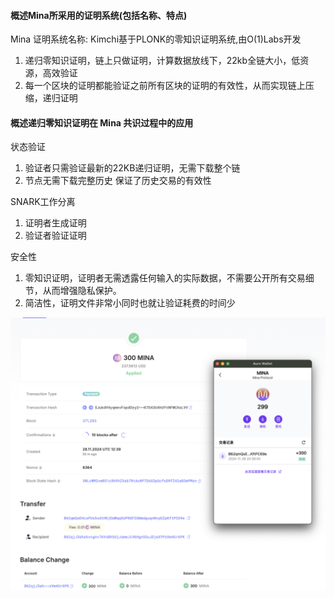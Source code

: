 #### 概述Mina所采用的证明系统(包括名称、特点)

Mina 证明系统名称: Kimchi基于PLONK的零知识证明系统,由O(1)Labs开发
1. 递归零知识证明，链上只做证明，计算数据放线下，22kb全链大小，低资源，高效验证
2. 每一个区块的证明都能验证之前所有区块的证明的有效性，从而实现链上压缩，递归证明


#### 概述递归零知识证明在 Mina 共识过程中的应用

状态验证
1. 验证者只需验证最新的22KB递归证明，无需下载整个链
2. 节点无需下载完整历史 保证了历史交易的有效性

SNARK工作分离
1. 证明者生成证明
2. 验证者验证证明

安全性
1. 零知识证明，证明者无需透露任何输入的实际数据，不需要公开所有交易细节，从而增强隐私保护。
2. 简洁性，证明文件非常小同时也就让验证耗费的时间少


![测试空投](/learn/obiwan90/task1/mina.png)